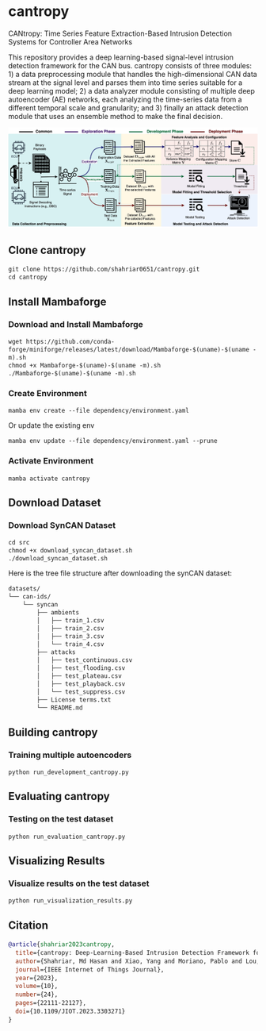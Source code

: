 # cantropy
CANtropy: Time Series Feature Extraction-Based Intrusion Detection Systems for Controller Area Networks

This repository provides a deep learning-based signal-level intrusion detection framework for the CAN bus. cantropy consists of three modules: 1) a data preprocessing module that handles the high-dimensional CAN data stream at the signal level and parses them into time series suitable for a deep learning model; 2) a data analyzer module consisting of multiple deep autoencoder (AE) networks, each analyzing the time-series data from a different temporal scale and granularity; and 3) finally an attack detection module that uses an ensemble method to make the final decision.

![cantropy Workflow](doc/cantropy_workflow.jpg)


## Clone cantropy

```
git clone https://github.com/shahriar0651/cantropy.git
cd cantropy
```

## Install Mambaforge
### Download and Install Mambaforge
```
wget https://github.com/conda-forge/miniforge/releases/latest/download/Mambaforge-$(uname)-$(uname -m).sh
chmod +x Mambaforge-$(uname)-$(uname -m).sh
./Mambaforge-$(uname)-$(uname -m).sh
```
### Create Environment
```
mamba env create --file dependency/environment.yaml
```
Or update the existing env
```
mamba env update --file dependency/environment.yaml --prune
```

### Activate Environment
```
mamba activate cantropy
```

## Download Dataset

### Download SynCAN Dataset

```
cd src
chmod +x download_syncan_dataset.sh
./download_syncan_dataset.sh
```

Here is the tree file structure after downloading the synCAN dataset:
```
datasets/
└── can-ids/
    └── syncan
        ├── ambients
        │   ├── train_1.csv
        │   ├── train_2.csv
        │   ├── train_3.csv
        │   └── train_4.csv
        ├── attacks
        │   ├── test_continuous.csv
        │   ├── test_flooding.csv
        │   ├── test_plateau.csv
        │   ├── test_playback.csv
        │   └── test_suppress.csv
        ├── License terms.txt
        └── README.md
```

## Building cantropy

### Training multiple autoencoders
```
python run_development_cantropy.py
```

## Evaluating cantropy

### Testing on the test dataset
```
python run_evaluation_cantropy.py
```

## Visualizing Results

### Visualize results on the test dataset
```
python run_visualization_results.py
```

## Citation
```bibtex
@article{shahriar2023cantropy,
  title={cantropy: Deep-Learning-Based Intrusion Detection Framework for Controller Area Networks at the Signal Level}, 
  author={Shahriar, Md Hasan and Xiao, Yang and Moriano, Pablo and Lou, Wenjing and Hou, Y. Thomas},
  journal={IEEE Internet of Things Journal}, 
  year={2023},
  volume={10},
  number={24},
  pages={22111-22127},
  doi={10.1109/JIOT.2023.3303271}
}
```
